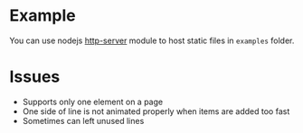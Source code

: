 

Example
=======

You can use nodejs [http-server](https://www.npmjs.com/package/http-server) module to host static files in `examples` folder.


Issues
======

* Supports only one element on a page
* One side of line is not animated properly when items are added too fast
* Sometimes can left unused lines

